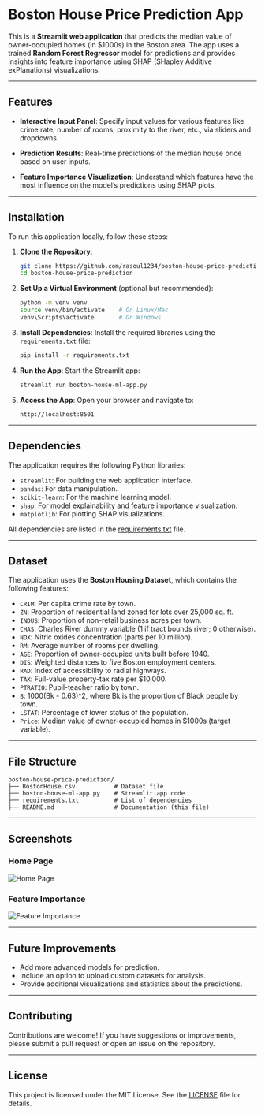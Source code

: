 # Boston House Price Prediction App

This is a **Streamlit web application** that predicts the median value of owner-occupied homes (in $1000s) in the Boston area. The app uses a trained **Random Forest Regressor** model for predictions and provides insights into feature importance using SHAP (SHapley Additive exPlanations) visualizations.

---

## Features

- **Interactive Input Panel**: 
  Specify input values for various features like crime rate, number of rooms, proximity to the river, etc., via sliders and dropdowns.
  
- **Prediction Results**: 
  Real-time predictions of the median house price based on user inputs.
  
- **Feature Importance Visualization**: 
  Understand which features have the most influence on the model’s predictions using SHAP plots.

---

## Installation

To run this application locally, follow these steps:

1. **Clone the Repository**:
   ```bash
   git clone https://github.com/rasoul1234/boston-house-price-prediction
   cd boston-house-price-prediction
   ```

2. **Set Up a Virtual Environment** (optional but recommended):
   ```bash
   python -m venv venv
   source venv/bin/activate    # On Linux/Mac
   venv\Scripts\activate       # On Windows
   ```

3. **Install Dependencies**:
   Install the required libraries using the `requirements.txt` file:
   ```bash
   pip install -r requirements.txt
   ```

4. **Run the App**:
   Start the Streamlit app:
   ```bash
   streamlit run boston-house-ml-app.py
   ```

5. **Access the App**:
   Open your browser and navigate to:
   ```
   http://localhost:8501
   ```

---

## Dependencies

The application requires the following Python libraries:
- `streamlit`: For building the web application interface.
- `pandas`: For data manipulation.
- `scikit-learn`: For the machine learning model.
- `shap`: For model explainability and feature importance visualization.
- `matplotlib`: For plotting SHAP visualizations.

All dependencies are listed in the [requirements.txt](requirements.txt) file.

---

## Dataset

The application uses the **Boston Housing Dataset**, which contains the following features:
- `CRIM`: Per capita crime rate by town.
- `ZN`: Proportion of residential land zoned for lots over 25,000 sq. ft.
- `INDUS`: Proportion of non-retail business acres per town.
- `CHAS`: Charles River dummy variable (1 if tract bounds river; 0 otherwise).
- `NOX`: Nitric oxides concentration (parts per 10 million).
- `RM`: Average number of rooms per dwelling.
- `AGE`: Proportion of owner-occupied units built before 1940.
- `DIS`: Weighted distances to five Boston employment centers.
- `RAD`: Index of accessibility to radial highways.
- `TAX`: Full-value property-tax rate per $10,000.
- `PTRATIO`: Pupil-teacher ratio by town.
- `B`: 1000(Bk - 0.63)^2, where Bk is the proportion of Black people by town.
- `LSTAT`: Percentage of lower status of the population.
- `Price`: Median value of owner-occupied homes in $1000s (target variable).

---

## File Structure

```
boston-house-price-prediction/
├── BostonHouse.csv           # Dataset file
├── boston-house-ml-app.py    # Streamlit app code
├── requirements.txt          # List of dependencies
├── README.md                 # Documentation (this file)
```

---

## Screenshots

### Home Page
![Home Page](https://via.placeholder.com/1024x600.png?text=App+Homepage)

### Feature Importance
![Feature Importance](https://via.placeholder.com/1024x600.png?text=Feature+Importance+Visualization)

---

## Future Improvements

- Add more advanced models for prediction.
- Include an option to upload custom datasets for analysis.
- Provide additional visualizations and statistics about the predictions.

---

## Contributing

Contributions are welcome! If you have suggestions or improvements, please submit a pull request or open an issue on the repository.

---

## License

This project is licensed under the MIT License. See the [LICENSE](LICENSE) file for details.

